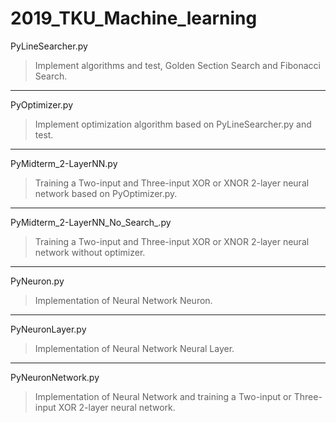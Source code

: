 # 2019_TKU_Machine_learning
PyLineSearcher.py    
>Implement algorithms and test, Golden Section Search and Fibonacci Search.    
---
PyOptimizer.py
>Implement optimization algorithm based on PyLineSearcher.py and test.   
---
PyMidterm_2-LayerNN.py
>Training a Two-input and Three-input XOR or XNOR 2-layer neural network based on PyOptimizer.py.    
---
PyMidterm_2-LayerNN_No_Search_.py
>Training a Two-input and Three-input XOR or XNOR 2-layer neural network without optimizer.    
---
PyNeuron.py
>Implementation of Neural Network Neuron.    
---
PyNeuronLayer.py
>Implementation of Neural Network Neural Layer.    
---
PyNeuronNetwork.py
>Implementation of Neural Network and training a Two-input or Three-input XOR 2-layer neural network.
